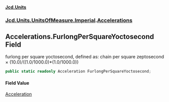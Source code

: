 #### [Jcd.Units](index.md 'index')
### [Jcd.Units.UnitsOfMeasure.Imperial](Jcd.Units.UnitsOfMeasure.Imperial.md 'Jcd.Units.UnitsOfMeasure.Imperial').[Accelerations](Accelerations.md 'Jcd.Units.UnitsOfMeasure.Imperial.Accelerations')

## Accelerations.FurlongPerSquareYoctosecond Field

furlong per square yoctosecond, defined as: chain per square zeptosecond × (10.0)/((1.0/1000.0)*(1.0/1000.0))

```csharp
public static readonly Acceleration FurlongPerSquareYoctosecond;
```

#### Field Value
[Acceleration](Acceleration.md 'Jcd.Units.UnitTypes.Acceleration')